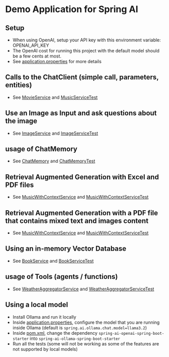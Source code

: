 # Demo Application for Spring AI

## Setup
* When using OpenAI, setup your API key with this environment variable: OPENAI_API_KEY
* The OpenAI cost for running this project with the default model should be a few cents at most. 
* See [application.properties](src/main/resources/application.properties) for more details

## Calls to the ChatClient (simple call, parameters, entities)
* See [MovieService](src/main/java/com/spring/example_01_movie/MovieService.java) and [MusicServiceTest](src/test/java/com/spring/example_01_movie/MovieServiceTest.java)

## Use an Image as Input and ask questions about the image
* See [ImageService](src/main/java/com/spring/example_02_multimodal/ImageService.java) and [ImageServiceTest](src/test/java/com/spring/example_02_multimodal/ImageServiceTest.java)

## usage of ChatMemory
* See [ChatMemory](src/main/java/com/spring/example_03_chatMemory/ChatMemoryService.java) and [ChatMemoryTest](src/test/java/com/spring/example_03_chatMemory/ChatMemoryServiceTest.java)

## Retrieval Augmented Generation with Excel and PDF files
* See [MusicWithContextService](src/main/java/com/spring/example_04_RAG/MusicService.java) and [MusicWithContextServiceTest](src/test/java/com/spring/example_04_RAG/MusicServiceTest.java)

## Retrieval Augmented Generation with a PDF file that contains mixed text and images content
* See [MusicWithContextService](src/main/java/com/spring/example_04_RAG/RichDocumentService.java) and [MusicWithContextServiceTest](src/test/java/com/spring/example_04_RAG/RichDocumentServiceTest.java)

## Using an in-memory Vector Database
* See [BookService](src/main/java/com/spring/example_05_vector/BookService.java) and [BookServiceTest](src/test/java/com/spring/example_05_vector/BookServiceTest.java)

## usage of Tools (agents / functions)
* See [WeatherAggregatorService](src/main/java/com/spring/example_06_tool/WeatherAggregatorService.java) and [WeatherAggregatorServiceTest](src/test/java/com/spring/example_06_tool/WeatherAggregatorServiceTest.java)


## Using a local model
* Install Ollama and run it locally
* Inside [application.properties](src/main/resources/application.properties), configure the model that you are running inside Ollama (default is `spring.ai.ollama.chat.model=llama3.2`)
* Inside [pom.xml](src/main/resources/pom.xml), change the dependency `spring-ai-openai-spring-boot-starter` into `spring-ai-ollama-spring-boot-starter`
* Run all the tests (some will not be working as some of the features are not supported by local models)



